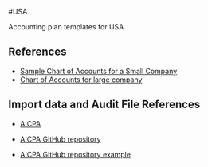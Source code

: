 #USA

Accounting plan templates for USA 

## References

- [Sample Chart of Accounts for a Small Company](http://www.accountingcoach.com/chart-of-accounts/explanation/2) 
- [Chart of Accounts for large company](http://www.accountingcoach.com/chart-of-accounts/explanation/1)

## Import data and Audit File References

- [AICPA](https://us.aicpa.org/content/dam/aicpa/interestareas/frc/assuranceadvisoryservices/downloadabledocuments/auditdatastandards/auditdatastandards.gl.july2015.pdf)

- [AICPA GitHub repository](https://github.com/AICPA-ADS/AuditData-API)

- [AICPA GitHub repository example](https://github.com/AICPA-AuditDataAnalytics2018/ADS---Python-Example)





